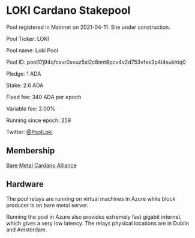 # LOKI Cardano Stakepool

Pool registered in Mainnet on 2021-04-11.
Site under construction.

Pool Ticker: LOKI

Pool name: Loki Pool

Pool ID: pool17j94qfcxvr0xvuz5xl2c8nnt8pcv4v2d753vfxx3p4l4sukhtq0

Pledge: 1 ADA

Stake: 2.6 ADA

Fixed fee: 	340 ADA per epoch

Variable fee: 	2.00%

Running since epoch: 	259

Twitter: [@PoolLoki](https://twitter.com/PoolLoki)

## Membership

[Bare Metal Cardano Alliance](https://cardanobaremetal.com)

## Hardware

The pool relays are running on virtual machines in Azure while block producer is on bare metal server.

Running the pool in Azure also provides extremely fast gigabit internet, which gives a very low latency. The relays physical locations are in  Dublin and Amsterdam.


